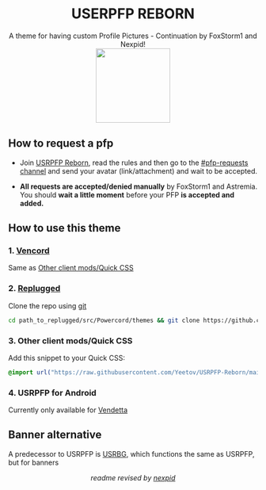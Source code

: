 <h1 align="center">
    USERPFP REBORN
</h1>
<p align="center">
    A theme for having custom Profile Pictures - Continuation by FoxStorm1 and Nexpid!
    <br/>
    <img height="150" align="center" src="https://i.ibb.co/mbQJSKm/image-2023-07-16-112115872.png">
</p>

## How to request a pfp

- Join [USRPFP Reborn](https://discord.gg/3VxcnBKcF6), read the rules and then go to the [#pfp-requests channel](https://discord.com/channels/1129784704267210844/1130090223783641088) and send your avatar (link/attachment) and wait to be accepted.

- **All requests are accepted/denied manually** by FoxStorm1 and Astremia. You should **wait a little moment** before your PFP **is accepted and added.**


## How to use this theme

### 1. [Vencord](https://vencord.dev)

Same as [Other client mods/Quick CSS](#3-other-client-modsquick-css)

### 2. [Replugged](https://replugged.dev/)

Clone the repo using [git](https://docs.github.com/en/get-started/quickstart/set-up-git)

```bash
cd path_to_replugged/src/Powercord/themes && git clone https://github.com/Yeetov/USRPFP-Reborn
```

### 3. Other client mods/Quick CSS

Add this snippet to your Quick CSS:

```css
@import url("https://raw.githubusercontent.com/Yeetov/USRPFP-Reborn/main/db/dist.css");
```

### 4. USRPFP for Android

Currently only available for [Vendetta]((https://vendetta.vercel.app/))

## Banner alternative

A predecessor to USRPFP is [USRBG](https://github.com/Discord-Custom-Covers/usrbg), which functions the same as USRPFP, but for banners

<p align="center">
    <i>readme revised by <a href="https://github.com/nexpid">nexpid</a></i>
</p>
